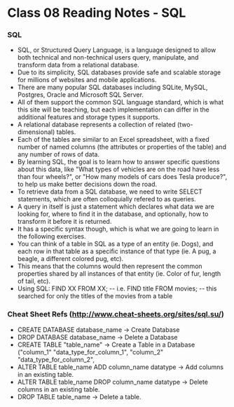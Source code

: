 # Class 08 Reading Notes - SQL

### SQL
- SQL, or Structured Query Language, is a language designed to allow both technical and non-technical users query, manipulate, and transform data from a relational database.
- Due to its simplicity, SQL databases provide safe and scalable storage for millions of websites and mobile applications.
- There are many popular SQL databases including SQLite, MySQL, Postgres, Oracle and Microsoft SQL Server.
- All of them support the common SQL language standard, which is what this site will be teaching, but each implementation can differ in the additional features and storage types it supports.
- A relational database represents a collection of related (two-dimensional) tables.
- Each of the tables are similar to an Excel spreadsheet, with a fixed number of named columns (the attributes or properties of the table) and any number of rows of data.
- By learning SQL, the goal is to learn how to answer specific questions about this data, like "What types of vehicles are on the road have less than four wheels?", or "How many models of cars does Tesla produce?", to help us make better decisions down the road.
- To retrieve data from a SQL database, we need to write SELECT statements, which are often colloquially refered to as queries.
- A query in itself is just a statement which declares what data we are looking for, where to find it in the database, and optionally, how to transform it before it is returned. 
- It has a specific syntax though, which is what we are going to learn in the following exercises.
- You can think of a table in SQL as a type of an entity (ie. Dogs), and each row in that table as a specific instance of that type (ie. A pug, a beagle, a different colored pug, etc).
- This means that the columns would then represent the common properties shared by all instances of that entity (ie. Color of fur, length of tail, etc).
- Using SQL: FIND XX FROM XX; -- i.e. FIND title FROM movies; -- this searched for only the titles of the movies from a table

### Cheat Sheet Refs (http://www.cheat-sheets.org/sites/sql.su/)
- CREATE DATABASE database_name -> Create Database
- DROP DATABASE database_name -> Delete a Database
- CREATE TABLE "table_name" ->  Create a Table in a Database
("column_1" "data_type_for_column_1",
"column_2" "data_type_for_column_2",
- ALTER TABLE table_name ADD column_name datatype -> Add columns in an existing table.
- ALTER TABLE table_name DROP column_name datatype ->  Delete columns in an existing table.
- DROP TABLE table_name -> Delete a table.
